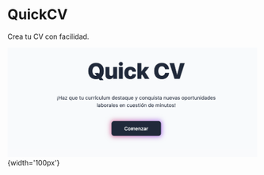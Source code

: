 # QuickCV
Crea tu CV con facilidad.

![](https://github.com/enriqueSFranco/QuickCV/blob/main/src/assets/images/thumbnail_1.png){width='100px'}
